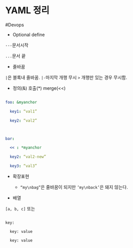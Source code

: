 # YAML 정리

#Devops



* Optional define

`---`문서시작

`...`문서 끝

* 줄바꿈

`|`은 블록내 줄바꿈. `|-`마지막 개행 무시 `>` 개행만 있는 경우 무시함.



* 정의(&) 호출(*) merge(<<)



```yaml

foo: &myanchor

  key1: “val1”

  key2: “val2”



bar:

  << : *myanchor

  key2: “val2-new”

  key3: “val3”

```



* 확장표현

	* `“my\nbag”`은 줄바꿈이 되지만 `’my\nback’`은 돼지 않는다.

* 배열

`[a, b, c]`  또는 

```

key:

  key: value

  key: value

```